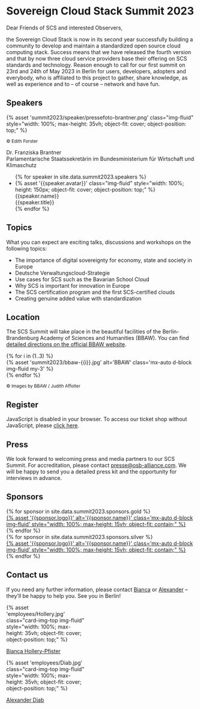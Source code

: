 # Sovereign Cloud Stack Summit 2023

Dear Friends of SCS and interested Observers,

the Sovereign Cloud Stack is now in its second year successfully building a community to develop and maintain a standardized open source cloud computing stack. Success means that we have released the fourth version and that by now three cloud service providers base their offering on SCS standards and technology. Reason enough to call for our first summit on 23rd and 24th of May 2023 in Berlin for users, developers, adopters and everybody, who is affiliated to this project to gather, share knowledge, as well as experience and to – of course – network and have fun.

## Speakers

<div class="row mb-5">
    <div class="col-sm-2">{% asset 'summit2023/speaker/pressefoto-brantner.png' class="img-fluid" style="width: 100%; max-height: 35vh; object-fit: cover; object-position: top;" %}
    <p class="text-end text-muted fw-light"><small>© Edith Forster</small></p>
    </div>
    <div class="col-sm-10">
        <span class="fw-bold">Dr. Franziska Brantner</span><br />
        <span class="fw-light">Parlamentarische Staatssekretärin im Bundesministerium für Wirtschaft und Klimaschutz</span>
    </div>
</div>

<ul id="lightSlider">
{% for speaker in site.data.summit2023.speakers %}
  <li>
    <div>{% asset '{{speaker.avatar}}' class="img-fluid" style="width: 100%; height: 150px; object-fit: cover; object-position: top;" %}</div>
    <span class="fw-bold">{{speaker.name}}</span><br />
    <span class="fw-light" style="word-wrap: break-word;">{{speaker.title}}</span>
  </li>
{% endfor %}
</ul>

## Topics

What you can expect are exciting talks, discussions and workshops on the following topics:

* The importance of digital sovereignty for economy, state and society in Europe
* Deutsche Verwaltungscloud-Strategie
* Use cases for SCS such as the Bavarian School Cloud
* Why SCS is important for innovation in Europe
* The SCS certification program and the first SCS-certified clouds
* Creating genuine added value with standardization

## Location

The SCS Summit will take place in the beautiful facilities of the Berlin-Brandenburg Academy of Sciences and Humanities (BBAW). You can find [detailed directions on the official BBAW website](https://veranstaltungszentrum.bbaw.de/en/directions).

<div class="row align-items-center justify-content-center">
{% for i in (1..3) %}
	<div class="col-12 col-md-4 d-flex">
  	{% asset 'summit2023/bbaw-{{i}}.jpg' alt='BBAW' class='mx-auto d-block img-fluid my-3' %}
	</div>
{% endfor %}
</div>
<p class="text-end text-muted fw-light"><small>© Images by BBAW / Judith Affolter</small></p>

## Register

<pretix-widget event="https://events.scs.community/scs-summit-2023"></pretix-widget>
<noscript>
   <div class="pretix-widget">
        <div class="pretix-widget-info-message">
            JavaScript is disabled in your browser. To access our ticket shop without JavaScript, please <a target="_blank" rel="noopener" href="https://events.scs.community/scs-summit-2023">click here</a>.
        </div>
    </div>
</noscript>

## Press

We look forward to welcoming press and media partners to our SCS Summit. For accreditation, please contact [presse@osb-alliance.com](mailto:presse@osb-alliance.com). We will be happy to send you a detailed press kit and the opportunity for interviews in advance.

## Sponsors

<div class="row align-items-center justify-content-center mb-3">
    {% for sponsor in site.data.summit2023.sponsors.gold %}
	<div class="col-5 col-md-4 col-lg-3 p-3 d-flex justify-content-center">
        <a href="{{sponsor.url}}" title="{{sponsor.name}}" target="_blank">
            {% asset '{{sponsor.logo}}' alt='{{sponsor.name}}' class='mx-auto d-block img-fluid' style="width: 100%; max-height: 15vh; object-fit: contain;" %}
        </a>
	</div>
    {% endfor %}
</div>
<div class="row align-items-center justify-content-center">
    {% for sponsor in site.data.summit2023.sponsors.silver %}
	<div class="col-4 col-md-3 col-lg-2 p-{{sponsor.padding}} d-flex justify-content-center">
        <a href="{{sponsor.url}}" title="{{sponsor.name}}" target="_blank">
            {% asset '{{sponsor.logo}}' alt='{{sponsor.name}}' class='mx-auto d-block img-fluid' style="width: 100%; max-height: 15vh; object-fit: contain;" %}
        </a>
	</div>
    {% endfor %}
</div>

## Contact us

If you need any further information, please contact [Bianca](https://scs.community/hollery) or [Alexander](https://scs.community/diab) – they’ll be happy to help you. See you in Berlin!

<div class="row justify-content-center my-4">
  <div class="col-6 col-md-4 col-lg-3 d-flex justify-content-center">
    <div class="card" style="width: 13rem;">
      {% asset 'employees/Hollery.jpg' class="card-img-top img-fluid" style="width: 100%; max-height: 35vh; object-fit: cover; object-position: top;" %}
      <div class="card-body">
        <p class="card-text"><a class="link-unstyled stretched-link fs-6" href="https://scs.community/hollery">Bianca Hollery-Pfister</a></p>
      </div>
    </div>
  </div>
  <div class="col-6 col-md-4 col-lg-3 d-flex justify-content-center">
    <div class="card" style="width: 13rem;">
      {% asset 'employees/Diab.jpg' class="card-img-top img-fluid" style="width: 100%; max-height: 35vh; object-fit: cover; object-position: top;" %}
      <div class="card-body">
        <p class="card-text"><a class="link-unstyled stretched-link fs-6" href="https://scs.community/diab">Alexander Diab</a></p>
      </div>
    </div>
  </div>
</div>
